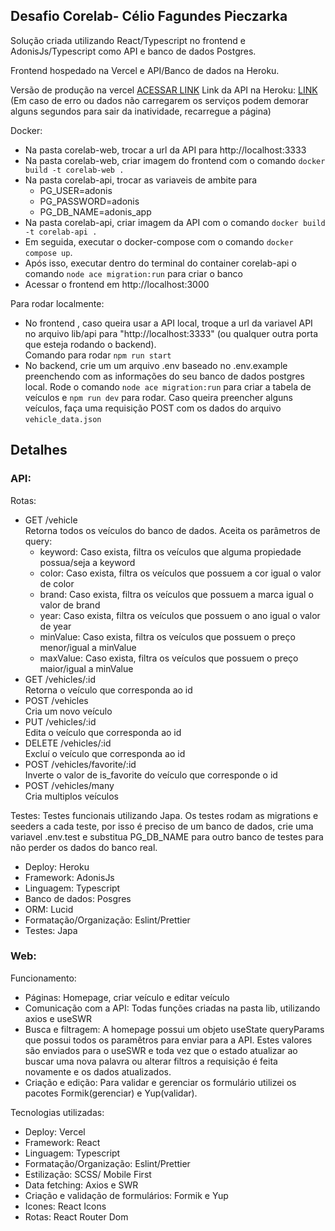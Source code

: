 ## Desafio Corelab- Célio Fagundes Pieczarka

Solução criada utilizando React/Typescript no frontend e AdonisJs/Typescript como API e banco de dados Postgres.

Frontend hospedado na Vercel e API/Banco de dados na Heroku.

Versão de produção na vercel [ACESSAR LINK](https://corelab-web-challenge-celiofagundes.vercel.app/)
Link da API na Heroku: [LINK](https://corelab-api.herokuapp.com/vehicles)
(Em caso de erro ou dados não carregarem os serviços podem demorar alguns segundos para sair da inatividade, recarregue a página)

Docker:
- Na pasta corelab-web, trocar a url da API para http://localhost:3333
- Na pasta corelab-web, criar imagem do frontend com o comando `docker build -t corelab-web .`
- Na pasta corelab-api, trocar as variaveis de ambite para 
  - PG_USER=adonis
  - PG_PASSWORD=adonis
  - PG_DB_NAME=adonis_app
- Na pasta corelab-api, criar imagem da API com o comando `docker build -t corelab-api .`
- Em seguida, executar o docker-compose com o comando `docker compose up`.
- Após isso, executar dentro do terminal do container corelab-api o comando `node ace migration:run` para criar o banco
- Acessar o frontend em http://localhost:3000

Para rodar localmente: 
- No frontend , caso queira usar a API local, troque a url da variavel API no arquivo lib/api para "http://localhost:3333" (ou qualquer outra porta que esteja rodando o backend).</br>
Comando para rodar `npm run start`
- No backend, crie um um arquivo .env baseado no .env.example preenchendo com as informações do seu banco de dados postgres local. Rode o comando `node ace migration:run` para criar a tabela de veículos e `npm run dev` para rodar. Caso queira preencher alguns veículos, faça uma requisição POST com os dados do arquivo `vehicle_data.json`

## Detalhes

### API:

Rotas:

- GET /vehicle</br>
  Retorna todos os veículos do banco de dados. Aceita os parâmetros de query:
  - keyword: Caso exista, filtra os veículos que alguma propiedade possua/seja a keyword
  - color: Caso exista, filtra os veículos que possuem a cor igual o valor de color
  - brand: Caso exista, filtra os veículos que possuem a marca igual o valor de brand
  - year: Caso exista, filtra os veículos que possuem o ano igual o valor de year
  - minValue: Caso exista, filtra os veículos que possuem o preço menor/igual a minValue
  - maxValue: Caso exista, filtra os veículos que possuem o preço maior/igual a minValue
- GET  /vehicles/:id</br>
  Retorna o veículo que corresponda ao id
- POST /vehicles</br>
  Cria um novo veículo
- PUT  /vehicles/:id</br>
  Edita o veículo que corresponda ao id
- DELETE /vehicles/:id</br>
  Excluí o veículo que corresponda ao id
- POST /vehicles/favorite/:id</br>
  Inverte o valor de is_favorite do veículo que corresponde o id
- POST /vehicles/many</br>
  Cria multiplos veículos

Testes: Testes funcionais utilizando Japa. Os testes rodam as migrations e seeders a cada teste, por isso é preciso de um banco de dados,  crie uma variavel .env.test e substitua PG_DB_NAME para outro banco de testes para não perder os dados do banco real.<br>

- Deploy: Heroku
- Framework: AdonisJs
- Linguagem: Typescript
- Banco de dados: Posgres
- ORM: Lucid
- Formatação/Organização: Eslint/Prettier
- Testes: Japa

### Web:

Funcionamento:

- Páginas: Homepage, criar veículo e editar veículo
- Comunicação com a API: Todas funções criadas na pasta lib, utilizando axios e useSWR
- Busca e filtragem: A homepage possui um objeto useState queryParams que possui todos os paramêtros para enviar para a API. Estes valores são enviados para o useSWR e toda vez que o estado atualizar ao buscar uma nova palavra ou alterar filtros a requisição é feita novamente e os dados atualizados.
- Criação e edição: Para validar e gerenciar os formulário utilizei os pacotes Formik(gerenciar) e Yup(validar).

Tecnologias utilizadas:

- Deploy: Vercel
- Framework: React
- Linguagem: Typescript
- Formatação/Organização: Eslint/Prettier
- Estilização: SCSS/ Mobile First
- Data fetching: Axios e SWR
- Criação e validação de formulários: Formik e Yup
- Icones: React Icons
- Rotas: React Router Dom
